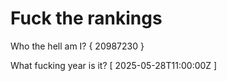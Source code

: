 # Fuck the rankings

Who the hell am I?
{ 20987230 }

What fucking year is it?
[ 2025-05-28T11:00:00Z ]
